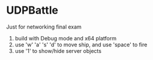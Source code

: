 # UDPBattle
Just for networking final exam

1. build with Debug mode and x64 platform
2. use 'w' 'a' 's' 'd' to move ship, and use 'space' to fire
3. use '1' to show/hide server objects